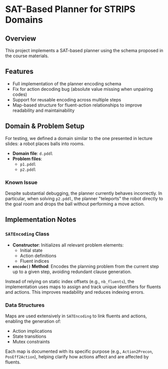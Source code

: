 # SAT-Based Planner for STRIPS Domains

## Overview

This project implements a SAT-based planner using the schema proposed in the course materials.

## Features

- Full implementation of the planner encoding schema
- Fix for action decoding bug (absolute value missing when unpairing codes)
- Support for reusable encoding across multiple steps
- Map-based structure for fluent-action relationships to improve readability and maintainability

## Domain & Problem Setup

For testing, we defined a domain similar to the one presented in lecture slides: a robot places balls into rooms.

- **Domain file**: `d.pddl`
- **Problem files**:
  - `p1.pddl`
  - `p2.pddl`

### Known Issue

Despite substantial debugging, the planner currently behaves incorrectly. In particular, when solving `p2.pddl`, the planner "teleports" the robot directly to the goal room and drops the ball without performing a move action.

## Implementation Notes

### `SATEncoding` Class

- **Constructor**: Initializes all relevant problem elements:
  - Initial state
  - Action definitions
  - Fluent indices
- **`encode()` Method**: Encodes the planning problem from the current step up to a given step, avoiding redundant clause generation.

Instead of relying on static index offsets (e.g., `nb_fluents`), the implementation uses maps to assign and track unique identifiers for fluents and actions. This improves readability and reduces indexing errors.

### Data Structures

Maps are used extensively in `SATEncoding` to link fluents and actions, enabling the generation of:
- Action implications
- State transitions
- Mutex constraints

Each map is documented with its specific purpose (e.g., `Action2Precon`, `PosEff2Action`), helping clarify how actions affect and are affected by fluents.
